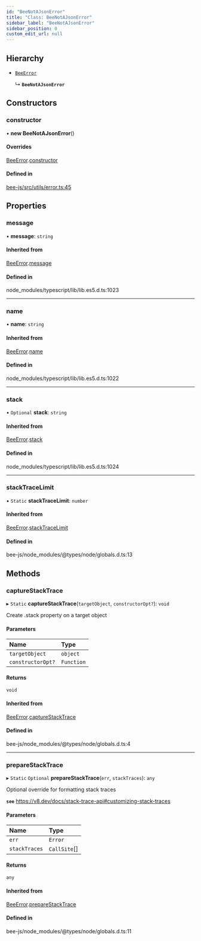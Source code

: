 ```yaml
---
id: "BeeNotAJsonError"
title: "Class: BeeNotAJsonError"
sidebar_label: "BeeNotAJsonError"
sidebar_position: 0
custom_edit_url: null
---
```


## Hierarchy

- [`BeeError`](BeeError.md)

  ↳ **`BeeNotAJsonError`**

## Constructors

### constructor

• **new BeeNotAJsonError**()

#### Overrides

[BeeError](BeeError.md).[constructor](BeeError.md#constructor)

#### Defined in

[bee-js/src/utils/error.ts:45](https://github.com/ethersphere/bee-js/blob/2c8b9d1/src/utils/error.ts#L45)

## Properties

### message

• **message**: `string`

#### Inherited from

[BeeError](BeeError.md).[message](BeeError.md#message)

#### Defined in

node_modules/typescript/lib/lib.es5.d.ts:1023

___

### name

• **name**: `string`

#### Inherited from

[BeeError](BeeError.md).[name](BeeError.md#name)

#### Defined in

node_modules/typescript/lib/lib.es5.d.ts:1022

___

### stack

• `Optional` **stack**: `string`

#### Inherited from

[BeeError](BeeError.md).[stack](BeeError.md#stack)

#### Defined in

node_modules/typescript/lib/lib.es5.d.ts:1024

___

### stackTraceLimit

▪ `Static` **stackTraceLimit**: `number`

#### Inherited from

[BeeError](BeeError.md).[stackTraceLimit](BeeError.md#stacktracelimit)

#### Defined in

bee-js/node_modules/@types/node/globals.d.ts:13

## Methods

### captureStackTrace

▸ `Static` **captureStackTrace**(`targetObject`, `constructorOpt?`): `void`

Create .stack property on a target object

#### Parameters

| Name | Type |
| :------ | :------ |
| `targetObject` | `object` |
| `constructorOpt?` | `Function` |

#### Returns

`void`

#### Inherited from

[BeeError](BeeError.md).[captureStackTrace](BeeError.md#capturestacktrace)

#### Defined in

bee-js/node_modules/@types/node/globals.d.ts:4

___

### prepareStackTrace

▸ `Static` `Optional` **prepareStackTrace**(`err`, `stackTraces`): `any`

Optional override for formatting stack traces

**`see`** https://v8.dev/docs/stack-trace-api#customizing-stack-traces

#### Parameters

| Name | Type |
| :------ | :------ |
| `err` | `Error` |
| `stackTraces` | `CallSite`[] |

#### Returns

`any`

#### Inherited from

[BeeError](BeeError.md).[prepareStackTrace](BeeError.md#preparestacktrace)

#### Defined in

bee-js/node_modules/@types/node/globals.d.ts:11
